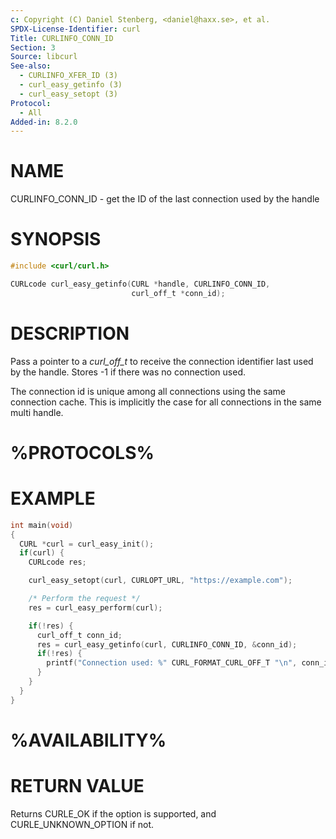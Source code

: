 ```yaml
---
c: Copyright (C) Daniel Stenberg, <daniel@haxx.se>, et al.
SPDX-License-Identifier: curl
Title: CURLINFO_CONN_ID
Section: 3
Source: libcurl
See-also:
  - CURLINFO_XFER_ID (3)
  - curl_easy_getinfo (3)
  - curl_easy_setopt (3)
Protocol:
  - All
Added-in: 8.2.0
---
```


# NAME

CURLINFO_CONN_ID - get the ID of the last connection used by the handle

# SYNOPSIS

~~~c
#include <curl/curl.h>

CURLcode curl_easy_getinfo(CURL *handle, CURLINFO_CONN_ID,
                           curl_off_t *conn_id);
~~~

# DESCRIPTION

Pass a pointer to a *curl_off_t* to receive the connection identifier last
used by the handle. Stores -1 if there was no connection used.

The connection id is unique among all connections using the same
connection cache. This is implicitly the case for all connections in the
same multi handle.

# %PROTOCOLS%

# EXAMPLE

~~~c
int main(void)
{
  CURL *curl = curl_easy_init();
  if(curl) {
    CURLcode res;

    curl_easy_setopt(curl, CURLOPT_URL, "https://example.com");

    /* Perform the request */
    res = curl_easy_perform(curl);

    if(!res) {
      curl_off_t conn_id;
      res = curl_easy_getinfo(curl, CURLINFO_CONN_ID, &conn_id);
      if(!res) {
        printf("Connection used: %" CURL_FORMAT_CURL_OFF_T "\n", conn_id);
      }
    }
  }
}
~~~

# %AVAILABILITY%

# RETURN VALUE

Returns CURLE_OK if the option is supported, and CURLE_UNKNOWN_OPTION if not.
